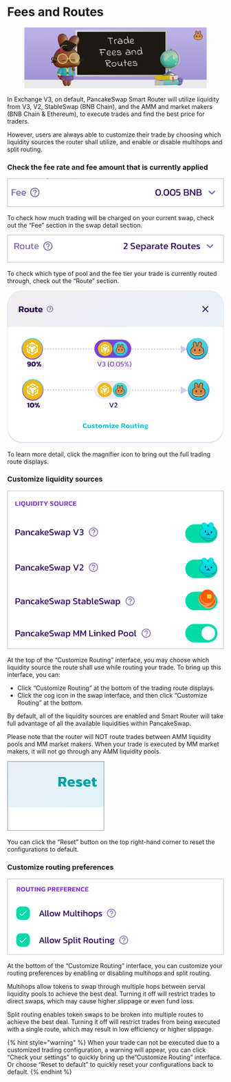 # Fees and Routes

<figure><img src="../../.gitbook/assets/image (50).png" alt=""><figcaption></figcaption></figure>

In Exchange V3, on default, PancakeSwap Smart Router will utilize liquidity from V3, V2, StableSwap (BNB Chain), and the AMM and market makers (BNB Chain & Ethereum), to execute trades and find the best price for traders.

However, users are always able to customize their trade by choosing which liquidity sources the router shall utilize, and enable or disable multihops and split routing.

### **Check the fee rate and fee amount that is currently applied**

****![](<../../.gitbook/assets/image (42).png>)****

To check how much trading will be charged on your current swap, check out the “Fee” section in the swap detail section.

![](<../../.gitbook/assets/image (11).png>)

To check which type of pool and the fee tier your trade is currently routed through, check out the “Route” section.

![](<../../.gitbook/assets/image (27).png>)

To learn more detail, click the magnifier icon to bring out the full trading route displays.



### **Customize liquidity sources**

****![](<../../.gitbook/assets/image (23).png>)****

At the top of the “Customize Routing” interface, you may choose which liquidity source the route shall use while routing your trade. To bring up this interface, you can:

* Click “Customize Routing” at the bottom of the trading route displays.
* Click the cog icon in the swap interface, and then click “Customize Routing” at the bottom.

By default, all of the liquidity sources are enabled and Smart Router will take full advantage of all the available liquidities within PancakeSwap.

Please note that the router will NOT route trades between AMM liquidity pools and MM market makers. When your trade is executed by MM market makers, it will not go through any AMM liquidity pools.

![](<../../.gitbook/assets/image (26).png>)

You can click the “Reset” button on the top right-hand corner to reset the configurations to default.



### **Customize routing preferences**

****![](<../../.gitbook/assets/image (9) (3).png>)****

At the bottom of the “Customize Routing” interface, you can customize your routing preferences by enabling or disabling multihops and split routing.

Multihops allow tokens to swap through multiple hops between serval liquidity pools to achieve the best deal. Turning it off will restrict trades to direct swaps, which may cause higher slippage or even fund loss.

Split routing enables token swaps to be broken into multiple routes to achieve the best deal. Turning it off will restrict trades from being executed with a single route, which may result in low efficiency or higher slippage.

{% hint style="warning" %}
When your trade can not be executed due to a customized trading configuration, a warning will appear, you can click “Check your settings” to quickly bring up the“Customize Routing” interface. Or choose “Reset to default” to quickly reset your configurations back to default.
{% endhint %}

